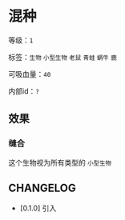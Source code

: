 # 混种

等级：`1`

标签：`生物` `小型生物` `老鼠` `青蛙` `蜗牛` `鹿`

可吸血量：`40`

内部id：`?`

## 效果

### 缝合

这个生物视为所有类型的 `小型生物`

## CHANGELOG

- [0.1.0] 引入
